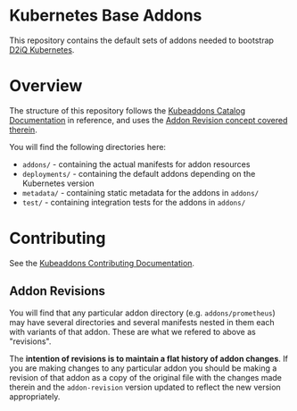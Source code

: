 # Kubernetes Base Addons

This repository contains the default sets of addons needed to bootstrap [D2iQ Kubernetes](https://d2iq.com/solutions/ksphere).

# Overview

The structure of this repository follows the [Kubeaddons Catalog Documentation](https://github.com/mesosphere/kubeaddons/blob/master/tools/catalog/README.md) in reference, and uses the [Addon Revision concept covered therein](https://github.com/mesosphere/kubeaddons/blob/master/tools/catalog/README.md#special-addonrepository-options---addon-revisions).

You will find the following directories here:

* `addons/` - containing the actual manifests for addon resources
* `deployments/` - containing the default addons depending on the Kubernetes version
* `metadata/` - containing static metadata for the addons in `addons/`
* `test/` - containing integration tests for the addons in `addons/`

# Contributing

See the [Kubeaddons Contributing Documentation](https://github.com/mesosphere/kubeaddons/blob/master/CONTRIBUTING.md).

## Addon Revisions

You will find that any particular addon directory (e.g. `addons/prometheus`) may have several directories and several manifests nested in them each with variants of that addon. These are what we refered to above as "revisions".

The **intention of revisions is to maintain a flat history of addon changes**. If you are making changes to any particular addon you should be making a revision of that addon as a copy of the original file with the changes made therein and the `addon-revision` version updated to reflect the new version appropriately.

